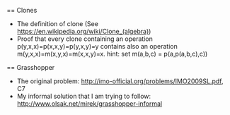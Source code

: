 == Clones
* The definition of clone (See https://en.wikipedia.org/wiki/Clone_(algebra))
* Proof that every clone containing an operation p(y,x,x)=p(x,x,y)=p(y,x,y)=y contains also an operation m(y,x,x)=m(x,y,x)=m(x,x,y)=x. hint: set m(a,b,c) = p(a,p(a,b,c),c))

== Grasshopper
* The original problem: http://imo-official.org/problems/IMO2009SL.pdf, C7
* My informal solution that I am trying to follow: http://www.olsak.net/mirek/grasshopper-informal
